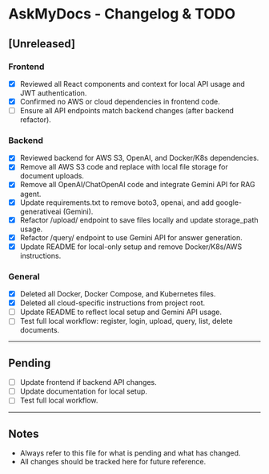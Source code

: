 # AskMyDocs - Changelog & TODO

## [Unreleased]

### Frontend
- [x] Reviewed all React components and context for local API usage and JWT authentication.
- [x] Confirmed no AWS or cloud dependencies in frontend code.
- [ ] Ensure all API endpoints match backend changes (after backend refactor).

### Backend
- [x] Reviewed backend for AWS S3, OpenAI, and Docker/K8s dependencies.
- [x] Remove all AWS S3 code and replace with local file storage for document uploads.
- [x] Remove all OpenAI/ChatOpenAI code and integrate Gemini API for RAG agent.
- [x] Update requirements.txt to remove boto3, openai, and add google-generativeai (Gemini).
- [x] Refactor /upload/ endpoint to save files locally and update storage_path usage.
- [x] Refactor /query/ endpoint to use Gemini API for answer generation.
- [x] Update README for local-only setup and remove Docker/K8s/AWS instructions.

### General
- [x] Deleted all Docker, Docker Compose, and Kubernetes files.
- [x] Deleted all cloud-specific instructions from project root.
- [ ] Update README to reflect local setup and Gemini API usage.
- [ ] Test full local workflow: register, login, upload, query, list, delete documents.

---

## Pending
- [ ] Update frontend if backend API changes.
- [ ] Update documentation for local setup.
- [ ] Test full local workflow.

---

## Notes
- Always refer to this file for what is pending and what has changed.
- All changes should be tracked here for future reference. 